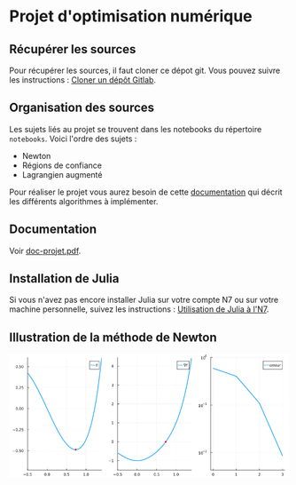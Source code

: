 # Projet d'optimisation numérique

## Récupérer les sources

Pour récupérer les sources, il faut cloner ce dépot git. Vous pouvez suivre les instructions :
[Cloner un dépôt Gitlab](https://gitlab.irit.fr/toc/etu-n7/documentation/-/wikis/Cloner-un-projet-Gitlab).

## Organisation des sources

Les sujets liés au projet se trouvent dans les notebooks du répertoire `notebooks`. Voici l'ordre des sujets :

* Newton
* Régions de confiance
* Lagrangien augmenté

Pour réaliser le projet vous aurez besoin de cette [documentation]([doc-projet.pdf](https://gitlab.irit.fr/toc/etu-n7/projet-optinum/-/raw/master/doc-projet.pdf)) qui décrit les différents algorithmes à implémenter.

## Documentation

Voir [doc-projet.pdf](https://gitlab.irit.fr/toc/etu-n7/projet-optinum/-/raw/master/doc-projet.pdf?ref_type=heads).

## Installation de Julia

Si vous n'avez pas encore installer Julia sur votre compte N7 ou sur votre machine personnelle, suivez les instructions :
[Utilisation de Julia à l'N7](https://gitlab.irit.fr/toc/etu-n7/documentation/-/wikis/Utilisation-de-Julia-à-l'N7).

## Illustration de la méthode de Newton

![Newton](newton.gif)
